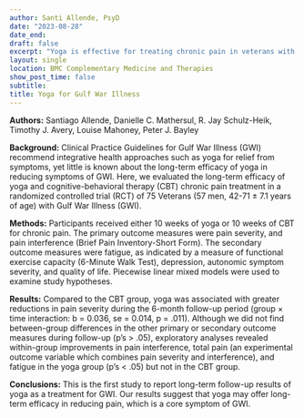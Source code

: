 ```yaml
---
author: Santi Allende, PsyD
date: "2023-08-28"
date_end: 
draft: false
excerpt: "Yoga is effective for treating chronic pain in veterans with Gulf War Illness at long-term follow-up (manuscript in press)"
layout: single
location: BMC Complementary Medicine and Therapies
show_post_time: false
subtitle:
title: Yoga for Gulf War Illness
---
```


**Authors:** Santiago Allende, Danielle C. Mathersul, R. Jay Schulz-Heik, Timothy J. Avery, Louise Mahoney, Peter J. Bayley

**Background:** Clinical Practice Guidelines for Gulf War Illness (GWI) recommend integrative health approaches such as yoga for relief from symptoms, yet little is known about the long-term efficacy of yoga in reducing symptoms of GWI. Here, we evaluated the long-term efficacy of yoga and cognitive-behavioral therapy (CBT) chronic pain treatment in a randomized controlled trial (RCT) of 75 Veterans (57 men, 42-71 ± 7.1 years of age) with Gulf War Illness (GWI). 

**Methods:** Participants received either 10 weeks of yoga or 10 weeks of CBT for chronic pain. The primary outcome measures were pain severity, and pain interference (Brief Pain Inventory-Short Form). The secondary outcome measures were fatigue, as indicated by a measure of functional exercise capacity (6-Minute Walk Test), depression, autonomic symptom severity, and quality of life. Piecewise linear mixed models were used to examine study hypotheses.

**Results:** Compared to the CBT group, yoga was associated with greater reductions in pain severity during the 6-month follow-up period (group × time interaction: b = 0.036, se = 0.014, p = .011). Although we did not find between-group differences in the other primary or secondary outcome measures during follow-up (p’s > .05), exploratory analyses revealed within-group improvements in pain interference, total pain (an experimental outcome variable which combines pain severity and interference), and fatigue in the yoga group (p’s < .05) but not in the CBT group. 

**Conclusions:** This is the first study to report long-term follow-up results of yoga as a treatment for GWI. Our results suggest that yoga may offer long-term efficacy in reducing pain, which is a core symptom of GWI.

